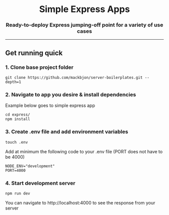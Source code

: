 <div align="center">
  <h1>Simple Express Apps</h1>
  <p><h3 align="center">Ready-to-deploy Express jumping-off point for a variety of use cases</h3></p>
</div>

<hr>

## Get running quick

### 1. Clone base project folder

```
git clone https://github.com/mackbjon/server-boilerplates.git --depth=1
```

### 2. Navigate to app you desire & install dependencies

Example below goes to simple express app

```
cd express/
npm install
```

### 3. Create .env file and add environment variables

```
touch .env
```

Add at minimum the following code to your .env file (PORT does not have to be 4000)

```
NODE_ENV="development"
PORT=4000
```

### 4. Start development server

```
npm run dev
```

You can navigate to http://localhost:4000 to see the response from your server
